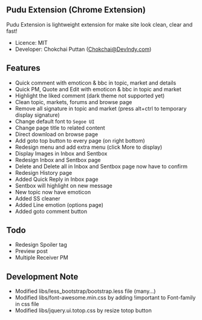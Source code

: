 ## Pudu Extension (Chrome Extension)
Pudu Extension is lightweight extension for make site look clean, clear and fast!

- Licence: MIT
- Developer: Chokchai Puttan (<Chokchai@DevIndy.com>)

## Features

- Quick comment with emoticon & bbc in topic, market and details
- Quick PM, Quote and Edit with emoticon & bbc in topic and market
- Highlight the liked comment (dark theme not supported yet)
- Clean topic, markets, forums and browse page
- Remove all signature in topic and market (press alt+ctrl to temporary display signature)
- Change default font to `Segoe UI`
- Change page title to related content
- Direct download on browse page
- Add goto top button to every page (on right bottom)
- Redesign menu and add extra menu (click More to display)
- Display Images in Inbox and Sentbox
- Redesign Inbox and Sentbox page
- Delete and Delete all in Inbox and Sentbox page now have to confirm
- Redesign History page
- Added Quick Reply in Inbox page
- Sentbox will highlight on new message
- New topic now have emoticon
- Added SS cleaner
- Added Line emotion (options page)
- Added goto comment button

## Todo

- Redesign Spoiler tag
- Preview post
- Multiple Receiver PM

## Development Note

- Modified libs/less_bootstrap/bootstrap.less file (many...)
- Modified libs/font-awesome.min.css by adding !important to Font-family in css file
- Modified libs/jquery.ui.totop.css by resize totop button